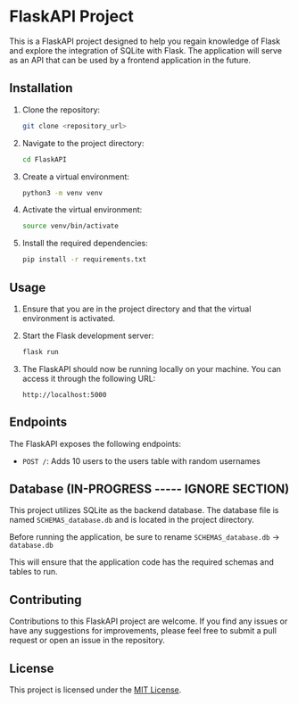 # FlaskAPI Project

This is a FlaskAPI project designed to help you regain knowledge of Flask and explore the integration of SQLite with Flask. The application will serve as an API that can be used by a frontend application in the future.

## Installation

1. Clone the repository:

   ```bash
   git clone <repository_url>
   ```

2. Navigate to the project directory:

   ```bash
   cd FlaskAPI
   ```

3. Create a virtual environment:

   ```bash
   python3 -m venv venv
   ```

4. Activate the virtual environment:

   ```bash
   source venv/bin/activate
   ```

5. Install the required dependencies:

   ```bash
   pip install -r requirements.txt
   ```

## Usage

1. Ensure that you are in the project directory and that the virtual environment is activated.

2. Start the Flask development server:

   ```bash
   flask run
   ```

3. The FlaskAPI should now be running locally on your machine. You can access it through the following URL:

   ```
   http://localhost:5000
   ```

## Endpoints

The FlaskAPI exposes the following endpoints:

- `POST /`: Adds 10 users to the users table with random usernames

## Database (IN-PROGRESS ----- IGNORE SECTION)

This project utilizes SQLite as the backend database. The database file is named `SCHEMAS_database.db` and is located in the project directory.

Before running the application, be sure to rename `SCHEMAS_database.db` -> `database.db`

This will ensure that the application code has the required schemas and tables to run.



## Contributing

Contributions to this FlaskAPI project are welcome. If you find any issues or have any suggestions for improvements, please feel free to submit a pull request or open an issue in the repository.

## License

This project is licensed under the [MIT License](LICENSE).